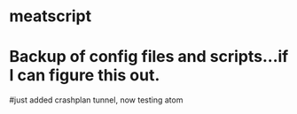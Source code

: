 # meatscript
# Backup of config files and scripts...if I can figure this out.
#just added crashplan tunnel, now testing atom
